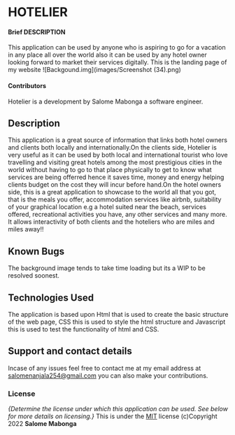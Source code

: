# HOTELIER

#### Brief DESCRIPTION
This application can be used by anyone who is aspiring to go for a vacation in any place all over the world also it can be used by any hotel owner looking forward to market their services digitally.
This is the landing page of my website
![Backgound.img](images/Screenshot (34).png)
#### Contributors
Hotelier is a development by Salome Mabonga a software engineer.
## Description
This application is a great source of information that links both hotel owners and clients both locally and internationally.On the clients side, Hotelier is very useful as it can be used by both local and international tourist who love travelling and visiting great hotels among the most prestigious cities in the world without having to go to that place physically to get to know what services are being offerred hence it saves time, money and energy helping clients budget on the cost they will incur before hand.On the hotel owners side, this is a great application to showcase to the world all that you got, that is the meals you offer, accommodation services like airbnb, suitability of your graphical location e.g a hotel suited near the beach, services offered, recreational activities you have, any other services and many more. It allows interactivity of both clients and the hoteliers who are miles and miles away!!

## Known Bugs
The background image tends to take time loading but its a WIP to be resolved soonest.
## Technologies Used
The application is based upon Html that is used to create the basic structure of the web page, CSS this is used to style the html structure and Javascript this is used to test the functionality of html and CSS.
## Support and contact details
Incase of any issues feel free to contact me at my email address at [salomenanjala254@gmail.com]() you can also make your contributions.
### License
*{Determine the license under which this application can be used.  See below for more details on licensing.}*
This is under the [MIT](LICENSE) license
 (c)Copyright 2022 **Salome Mabonga**